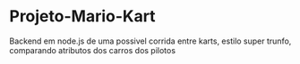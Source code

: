 # Projeto-Mario-Kart
Backend em node.js de uma possivel corrida entre karts, estilo super trunfo, comparando atributos dos carros dos pilotos
